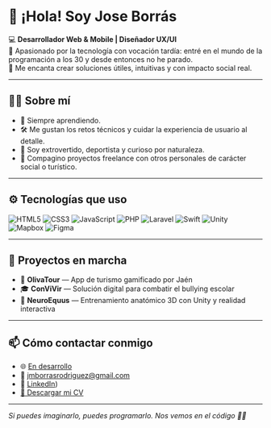 # 👋 ¡Hola! Soy Jose Borrás

💻 **Desarrollador Web & Mobile | Diseñador UX/UI**  
🚀 Apasionado por la tecnología con vocación tardía: entré en el mundo de la programación a los 30 y desde entonces no he parado.  
🎯 Me encanta crear soluciones útiles, intuitivas y con impacto social real.

---

## 👨‍💻 Sobre mí

- 🧠 Siempre aprendiendo.
- 🛠️ Me gustan los retos técnicos y cuidar la experiencia de usuario al detalle.
- 🌿 Soy extrovertido, deportista y curioso por naturaleza.
- 🧩 Compagino proyectos freelance con otros personales de carácter social o turístico.

---

## ⚙️ Tecnologías que uso

![HTML5](https://img.shields.io/badge/HTML5-E34F26?style=flat&logo=html5&logoColor=white)
![CSS3](https://img.shields.io/badge/CSS3-1572B6?style=flat&logo=css3&logoColor=white)
![JavaScript](https://img.shields.io/badge/JavaScript-F7DF1E?style=flat&logo=javascript&logoColor=black)
![PHP](https://img.shields.io/badge/PHP-777BB4?style=flat&logo=php&logoColor=white)
![Laravel](https://img.shields.io/badge/Laravel-F05340?style=flat&logo=laravel&logoColor=white)
![Swift](https://img.shields.io/badge/Swift-F05138?style=flat&logo=swift&logoColor=white)
![Unity](https://img.shields.io/badge/Unity-000000?style=flat&logo=unity&logoColor=white)
![Mapbox](https://img.shields.io/badge/Mapbox-4264FB?style=flat&logo=mapbox&logoColor=white)
![Figma](https://img.shields.io/badge/Figma-F24E1E?style=flat&logo=figma&logoColor=white)

---

## 🔭 Proyectos en marcha

- 🧭 **OlivaTour** — App de turismo gamificado por Jaén
- 🎓 **ConViVir** — Solución digital para combatir el bullying escolar
- 🧠 **NeuroEquus** — Entrenamiento anatómico 3D con Unity y realidad interactiva

---

## 📫 Cómo contactar conmigo

- 🌐 [En desarrollo](https://www.joseborras.dev)
- 📧 jmborrasrodriguez@gmail.com
- 💼 [LinkedIn](https://www.linkedin.com/in/jose-manuel-borras-rodriguez-a3366a303/))
- <a href="https://drive.google.com/file/d/1xwidIvPh8NB6_tQv1nc9VGQI9Abm64AI/view?usp=drive_link" target="_blank">📄 Descargar mi CV</a>


---

_Si puedes imaginarlo, puedes programarlo. Nos vemos en el código 👨‍💻_


